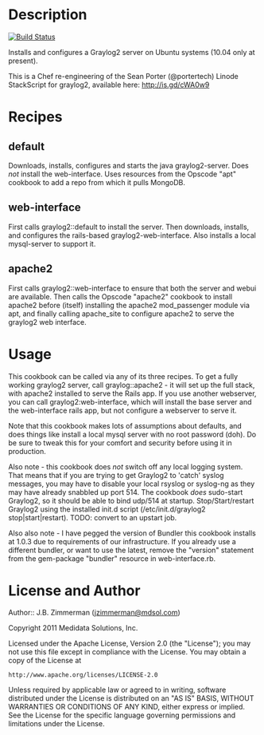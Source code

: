 Description
===========

[![Build Status](https://secure.travis-ci.org/realityforge/chef-graylog2.png?branch=master)](http://travis-ci.org/realityforge/chef-graylog2)

Installs and configures a Graylog2 server on Ubuntu systems (10.04 only at present).

This is a Chef re-engineering of the Sean Porter (@portertech) Linode StackScript for graylog2, 
available here:  http://is.gd/cWA0w9

Recipes
=======

default
-------

Downloads, installs, configures and starts the java graylog2-server.  Does *not* install 
the web-interface. Uses resources from the Opscode "apt" cookbook to add a repo from which
it pulls MongoDB.

web-interface
-------------

First calls graylog2::default to install the server.  Then downloads, installs, and configures 
the rails-based graylog2-web-interface.  Also installs a local mysql-server to support it.  

apache2
-------

First calls graylog2::web-interface to ensure that both the server and webui are available.  Then
calls the Opscode "apache2" cookbook to install apache2 before (itself) installing the apache2
mod_passenger module via apt, and finally calling apache_site to configure apache2 to serve the
graylog2 web interface.


Usage
=====

This cookbook can be called via any of its three recipes.  To get a fully working graylog2 server, call
graylog::apache2 - it will set up the full stack, with apache2 installed to serve the Rails app.  If
you use another webserver, you can call graylog2:web-interface, which will install the base server 
and the web-interface rails app, but not configure a webserver to serve it.

Note that this cookbook makes lots of assumptions about defaults, and does things like install a local
mysql server with no root password (doh).  Do be sure to tweak this for your comfort and security
before using it in production.

Also note - this cookbook does *not* switch off any local logging system.  That means that if you are
trying to get Graylog2 to 'catch' syslog messages, you may have to disable your local rsyslog or 
syslog-ng as they may have already snabbled up port 514.  The cookbook *does* sudo-start Graylog2, so 
it should be able to bind udp/514 at startup.  Stop/Start/restart Graylog2 using the installed init.d
script (/etc/init.d/graylog2 stop|start|restart).  TODO: convert to an upstart job.

Also also note - I have pegged the version of Bundler this cookbook installs at 1.0.3 due to requirements
of our infrastructure.  If you already use a different bundler, or want to use the latest, remove the
"version" statement from the gem-package "bundler" resource in web-interface.rb.

License and Author
==================

Author:: J.B. Zimmerman (<jzimmerman@mdsol.com>)

Copyright 2011 Medidata Solutions, Inc.

Licensed under the Apache License, Version 2.0 (the "License");
you may not use this file except in compliance with the License.
You may obtain a copy of the License at

    http://www.apache.org/licenses/LICENSE-2.0

Unless required by applicable law or agreed to in writing, software
distributed under the License is distributed on an "AS IS" BASIS,
WITHOUT WARRANTIES OR CONDITIONS OF ANY KIND, either express or implied.
See the License for the specific language governing permissions and
limitations under the License.

